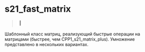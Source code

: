 # s21_fast_matrix

> <img src="misc/heart_21_x10.gif" alt="drawing" width="20" height="20"/>


Шаблонный класс матриц, реализующий быстрые операции на матрицами (быстрее, чем CPP1_s21_matrix_plus). Умножение представлено в нескольких вариантах.